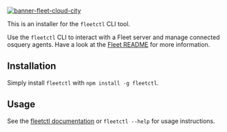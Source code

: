 [![banner-fleet-cloud-city](https://user-images.githubusercontent.com/618009/98254443-eaf21100-1f41-11eb-9e2c-63a0545601f3.jpg)](https://fleetdm.com)

This is an installer for the `fleetctl` CLI tool.

Use the `fleetctl` CLI to interact with a Fleet server and manage connected osquery agents. Have a look at the [Fleet README](https://github.com/fleetdm/fleet#readme) for more information.

## Installation

Simply install `fleetctl` with `npm install -g fleetctl`.

## Usage

See the [fleetctl documentation](https://github.com/fleetdm/fleet/blob/master/docs/1-Using-Fleet/2-fleetctl-CLI.md) or `fleetctl --help` for usage instructions. 
